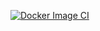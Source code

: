 [![Docker Image CI](https://github.com/Sensor-Electronic-Technology/BurnIn-Desktop/actions/workflows/station-ui-build.yml/badge.svg)](https://github.com/Sensor-Electronic-Technology/BurnIn-Desktop/actions/workflows/station-ui-build.yml)
